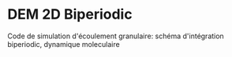 # DEM 2D Biperiodic
Code de simulation d'écoulement granulaire: schéma d'intégration biperiodic, dynamique moleculaire
